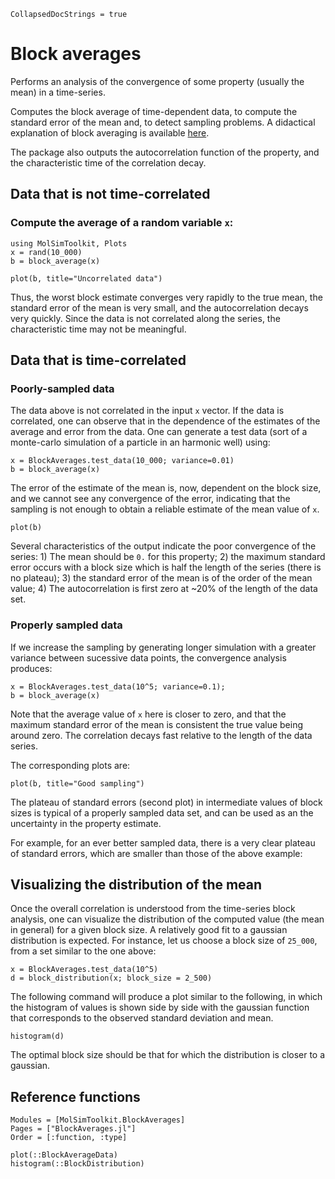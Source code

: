 ```@meta
CollapsedDocStrings = true
```
# Block averages

Performs an analysis of the convergence of some property (usually the mean) in a time-series. 

Computes the block average of time-dependent data, to compute the standard error of the mean and, to detect sampling problems. A didactical explanation of block averaging is available [here](http://sachinashanbhag.blogspot.com/2013/08/block-averaging-estimating-uncertainty.html).  

The package also outputs the autocorrelation function of the property, and the characteristic time of the correlation decay. 

## Data that is not time-correlated

### Compute the average of a random variable `x`:

```@example block_averages
using MolSimToolkit, Plots 
x = rand(10_000)
b = block_average(x)
```

```@example block_averages
plot(b, title="Uncorrelated data")
```

Thus, the worst block estimate converges very rapidly to the true mean, the standard error of the mean is very small, and the autocorrelation decays very quickly. Since the data is not correlated along the series, the characteristic time may not be meaningful. 

## Data that is time-correlated

### Poorly-sampled data

The data above is not correlated in the input `x` vector. If the data is correlated, one can observe that in the dependence of the estimates of the average and error from the data. One can generate a test data (sort of a monte-carlo simulation of a particle in an harmonic well) using:

```@example block_averages
x = BlockAverages.test_data(10_000; variance=0.01)
b = block_average(x)
```

The error of the estimate of the mean is, now, dependent on the block size, and we cannot see any convergence of the error, indicating that the sampling is not enough to obtain a reliable estimate of the mean value of `x`.

```@example block_averages
plot(b)
```

Several characteristics of the output indicate the poor convergence of the series: 1) The mean should be `0.` for this property; 2) the maximum standard error occurs with a block size which is half the length of the series (there is no plateau); 3) the standard error of the mean is of the order of the mean value; 4) The autocorrelation is first zero at ~20% of the length of the data set. 

### Properly sampled data

If we increase the sampling by generating longer simulation with a greater variance between sucessive data points, the convergence analysis produces:
```@example block_averages
x = BlockAverages.test_data(10^5; variance=0.1);
b = block_average(x)
```

Note that the average value of `x` here is closer to zero, and that the maximum standard error of the mean is consistent the true value being around zero. The correlation decays fast relative to the length of the data series.

The corresponding plots are:

```@example block_averages
plot(b, title="Good sampling")
```

The plateau of standard errors (second plot) in intermediate values of block sizes is typical of a properly sampled data set, and can be used as an the uncertainty in the property estimate. 

For example, for an ever better sampled data, there is a very clear plateau of standard errors, which are smaller than those of the above example:

## Visualizing the distribution of the mean

Once the overall correlation is understood from the time-series block analysis, one can 
visualize the distribution of the computed value (the mean in general) for a given
block size. A relatively good fit to a gaussian distribution is expected. For instance,
let us choose a block size of `25_000`, from a set similar to the one above:

```@example block_averages
x = BlockAverages.test_data(10^5) 
d = block_distribution(x; block_size = 2_500)
```

The following command will produce a plot similar to the following, in which the histogram
of values is shown side by side with the gaussian function that corresponds to the 
observed standard deviation and mean.

```@example block_averages
histogram(d)
```

The optimal block size should be that for which the distribution is closer to a gaussian.

## Reference functions

```@autodocs
Modules = [MolSimToolkit.BlockAverages]
Pages = ["BlockAverages.jl"]
Order = [:function, :type]
```

```@docs
plot(::BlockAverageData)
histogram(::BlockDistribution)
```


